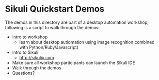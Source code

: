# Sikuli Quickstart Demos

The demos in this directory are part of a desktop automation workshop, following is a script to walk through the demos:

* Intro to workshop
  * learn about desktop autiomation using image recognition combined with Python/Ruby/Javascript)
* Intro to Sikuli
  * http://sikulix.com
* Make sure all workshop participants can launch the Sikuli IDE
* Walk through the demos
* Questions?